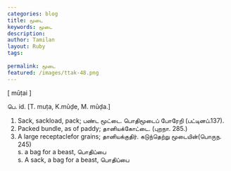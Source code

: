 ```yaml
---
categories: blog
title: மூடை
keywords: மூடை
description: 
author: Tamilan
layout: Ruby
tags: 
 
permalink: மூடை
featured: /images/ttak-48.png
---
```

  
[ mūṭai ]  
  
பெ. id. [T. muṭa, K.mūḍe, M. mūḍa.]  
1. Sack, sackload, pack; பண்ட மூட்டை. பொதிமூடைப் போரேறி (பட்டினப்.137).   
2. Packed bundle, as of paddy; தானியக்கோட்டை. (புறநா. 285.)   
3. A large receptaclefor grains; தானியக்குதிர். கடுந்தெற்று மூடையின்(பொருந. 245)  
s. a bag for a beast, பொதிப்பை  
s. A sack, a bag for a beast, பொதிப்பை